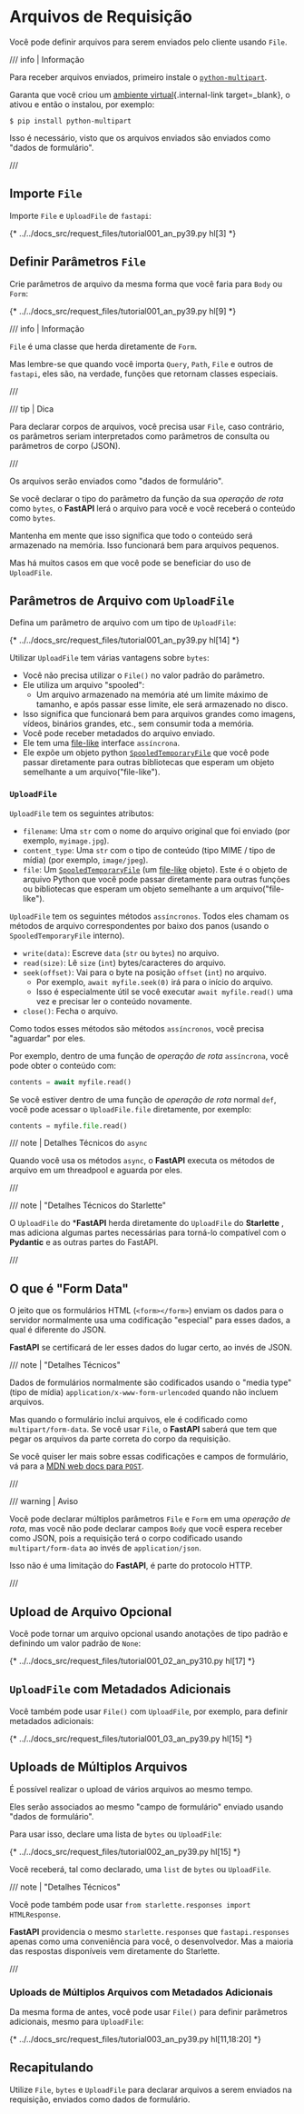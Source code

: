 # Arquivos de Requisição

Você pode definir arquivos para serem enviados pelo cliente usando `File`.

/// info | Informação

Para receber arquivos enviados, primeiro instale o <a href="https://github.com/Kludex/python-multipart" class="external-link" target="_blank">`python-multipart`</a>.

Garanta que você criou um [ambiente virtual](../virtual-environments.md){.internal-link target=_blank}, o ativou e então o instalou, por exemplo:

```console
$ pip install python-multipart
```

Isso é necessário, visto que os arquivos enviados são enviados como "dados de formulário".

///

## Importe `File`

Importe `File` e `UploadFile` de `fastapi`:

{* ../../docs_src/request_files/tutorial001_an_py39.py hl[3] *}

## Definir Parâmetros `File`

Crie parâmetros de arquivo da mesma forma que você faria para `Body` ou `Form`:

{* ../../docs_src/request_files/tutorial001_an_py39.py hl[9] *}

/// info | Informação

`File` é uma classe que herda diretamente de `Form`.

Mas lembre-se que quando você importa `Query`, `Path`, `File` e outros de `fastapi`, eles são, na verdade, funções que retornam classes especiais.

///

/// tip | Dica

Para declarar corpos de arquivos, você precisa usar `File`, caso contrário, os parâmetros seriam interpretados como parâmetros de consulta ou parâmetros de corpo (JSON).

///

Os arquivos serão enviados como "dados de formulário".

Se você declarar o tipo do parâmetro da função da sua *operação de rota* como `bytes`, o **FastAPI** lerá o arquivo para você e você receberá o conteúdo como `bytes`.

Mantenha em mente que isso significa que todo o conteúdo será armazenado na memória. Isso funcionará bem para arquivos pequenos.

Mas há muitos casos em que você pode se beneficiar do uso de `UploadFile`.

## Parâmetros de Arquivo com `UploadFile`

Defina um parâmetro de arquivo com um tipo de `UploadFile`:

{* ../../docs_src/request_files/tutorial001_an_py39.py hl[14] *}

Utilizar `UploadFile` tem várias vantagens sobre `bytes`:

* Você não precisa utilizar o `File()` no valor padrão do parâmetro.
* Ele utiliza um arquivo "spooled":
    * Um arquivo armazenado na memória até um limite máximo de tamanho, e após passar esse limite, ele será armazenado no disco.
* Isso significa que funcionará bem para arquivos grandes como imagens, vídeos, binários grandes, etc., sem consumir toda a memória.
* Você pode receber metadados do arquivo enviado.
* Ele tem uma <a href="https://docs.python.org/3/glossary.html#term-file-like-object" class="external-link" target="_blank">file-like</a> interface `assíncrona`.
* Ele expõe um objeto python <a href="https://docs.python.org/3/library/tempfile.html#tempfile.SpooledTemporaryFile" class="external-link" target="_blank">`SpooledTemporaryFile`</a> que você pode passar diretamente para outras bibliotecas que esperam um objeto semelhante a um arquivo("file-like").

### `UploadFile`

`UploadFile` tem os seguintes atributos:

* `filename`: Uma `str` com o nome do arquivo original que foi enviado (por exemplo, `myimage.jpg`).
* `content_type`: Uma `str` com o tipo de conteúdo (tipo MIME / tipo de mídia) (por exemplo, `image/jpeg`).
* `file`: Um <a href="https://docs.python.org/3/library/tempfile.html#tempfile.SpooledTemporaryFile" class="external-link" target="_blank">`SpooledTemporaryFile`</a> (um <a href="https://docs.python.org/3/glossary.html#term-file-like-object" class="external-link" target="_blank">file-like</a> objeto). Este é o objeto de arquivo Python que você pode passar diretamente para outras funções ou bibliotecas que esperam um objeto semelhante a um arquivo("file-like").

`UploadFile` tem os seguintes métodos `assíncronos`. Todos eles chamam os métodos de arquivo correspondentes por baixo dos panos (usando o `SpooledTemporaryFile` interno).

* `write(data)`: Escreve `data` (`str` ou `bytes`) no arquivo.
* `read(size)`: Lê `size` (`int`) bytes/caracteres do arquivo.
* `seek(offset)`: Vai para o byte na posição `offset` (`int`) no arquivo.
    * Por exemplo, `await myfile.seek(0)` irá para o início do arquivo.
    * Isso é especialmente útil se você executar `await myfile.read()` uma vez e precisar ler o conteúdo novamente.
* `close()`: Fecha o arquivo.

Como todos esses métodos são métodos `assíncronos`, você precisa "aguardar" por eles.

Por exemplo, dentro de uma função de *operação de rota* `assíncrona`, você pode obter o conteúdo com:

```Python
contents = await myfile.read()
```

Se você estiver dentro de uma função de *operação de rota* normal `def`, você pode acessar o `UploadFile.file` diretamente, por exemplo:

```Python
contents = myfile.file.read()
```

/// note | Detalhes Técnicos do `async`

Quando você usa os métodos `async`, o **FastAPI** executa os métodos de arquivo em um threadpool e aguarda por eles.

///

/// note | "Detalhes Técnicos do Starlette"

O `UploadFile` do ***FastAPI** herda diretamente do `UploadFile` do **Starlette** , mas adiciona algumas partes necessárias para torná-lo compatível com o **Pydantic** e as outras partes do FastAPI.

///

## O que é "Form Data"

O jeito que os formulários HTML (`<form></form>`) enviam os dados para o servidor normalmente usa uma codificação "especial" para esses dados, a qual é diferente do JSON.

**FastAPI** se certificará de ler esses dados do lugar certo, ao invés de JSON.

/// note | "Detalhes Técnicos"

Dados de formulários normalmente são codificados usando o "media type" (tipo de mídia) `application/x-www-form-urlencoded` quando não incluem arquivos.

Mas quando o formulário inclui arquivos, ele é codificado como `multipart/form-data`. Se você usar `File`, o **FastAPI** saberá que tem que pegar os arquivos da parte correta do corpo da requisição.

Se você quiser ler mais sobre essas codificações e campos de formulário, vá para a <a href="https://developer.mozilla.org/en-US/docs/Web/HTTP/Methods/POST" class="external-link" target="_blank"><abbr title="Mozilla Developer Network">MDN</abbr> web docs para <code>POST</code></a>.

///

/// warning | Aviso

Você pode declarar múltiplos parâmetros `File` e `Form` em uma *operação de rota*, mas você não pode declarar campos `Body` que você espera receber como JSON, pois a requisição terá o corpo codificado usando `multipart/form-data` ao invés de `application/json`.

Isso não é uma limitação do **FastAPI**, é parte do protocolo HTTP.

///

## Upload de Arquivo Opcional

Você pode tornar um arquivo opcional usando anotações de tipo padrão e definindo um valor padrão de `None`:

{* ../../docs_src/request_files/tutorial001_02_an_py310.py hl[17] *}

## `UploadFile` com Metadados Adicionais

Você também pode usar `File()` com `UploadFile`, por exemplo, para definir metadados adicionais:

{* ../../docs_src/request_files/tutorial001_03_an_py39.py hl[15] *}

## Uploads de Múltiplos Arquivos

É possível realizar o upload de vários arquivos ao mesmo tempo.

Eles serão associados ao mesmo "campo de formulário" enviado usando "dados de formulário".

Para usar isso, declare uma lista de `bytes` ou `UploadFile`:

{* ../../docs_src/request_files/tutorial002_an_py39.py hl[15] *}

Você receberá, tal como declarado, uma `list` de `bytes` ou `UploadFile`.

/// note | "Detalhes Técnicos"

Você pode também pode usar `from starlette.responses import HTMLResponse`.

**FastAPI** providencia o mesmo `starlette.responses` que `fastapi.responses` apenas como uma conveniência para você, o desenvolvedor. Mas a maioria das respostas disponíveis vem diretamente do Starlette.

///

### Uploads de Múltiplos Arquivos com Metadados Adicionais

Da mesma forma de antes, você pode usar `File()` para definir parâmetros adicionais, mesmo para `UploadFile`:

{* ../../docs_src/request_files/tutorial003_an_py39.py hl[11,18:20] *}

## Recapitulando

Utilize `File`, `bytes` e `UploadFile` para declarar arquivos a serem enviados na requisição, enviados como dados de formulário.
